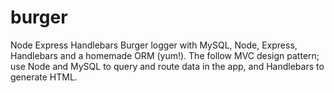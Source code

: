 # burger
Node Express Handlebars   Burger logger with MySQL, Node, Express, Handlebars and a homemade ORM (yum!).  The follow  MVC design pattern; use Node and MySQL to query and route data in the app, and Handlebars to generate HTML.
